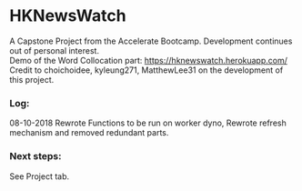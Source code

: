 # HKNewsWatch
A Capstone Project from the Accelerate Bootcamp. Development continues out of personal interest. <br>
Demo of the Word Collocation part: https://hknewswatch.herokuapp.com/ <br>
Credit to choichoidee, kyleung271, MatthewLee31 on the development of this project.

### Log:
08-10-2018 Rewrote Functions to be run on worker dyno, Rewrote refresh mechanism and removed redundant parts.

### Next steps:
See Project tab.
